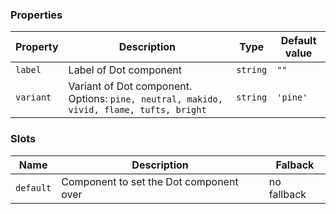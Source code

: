 ### Properties

| Property  | Description                                                                             | Type     | Default value |
| --------- | --------------------------------------------------------------------------------------- | -------- | ------------- |
| `label`   | Label of Dot component                                                                  | `string` | `""`          |
| `variant` | Variant of Dot component. Options: `pine, neutral, makido, vivid, flame, tufts, bright` | `string` | `'pine'`      |

### Slots

| Name      | Description                             | Falback     |
| --------- | --------------------------------------- | ----------- |
| `default` | Component to set the Dot component over | no fallback |
